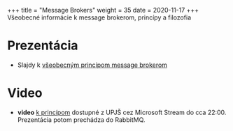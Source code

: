 +++
title = "Message Brokers"
weight = 35
date = 2020-11-17
+++
Všeobecné informácie k message brokerom, princípy a filozofia

<!-- more -->

Prezentácia
===========

- Slajdy k [všeobecným princípom message brokerom](kopr-message-brokers.pdf)

Video
=====

- **video** [k princípom](https://web.microsoftstream.com/video/657e4fea-bfd1-435e-a652-c848050aa0ac?list=studio) dostupné z UPJŠ cez Microsoft Stream do cca 22:00. Prezentácia potom prechádza do RabbitMQ.
